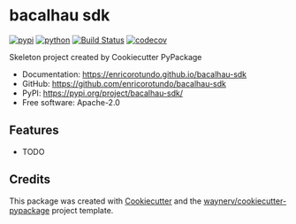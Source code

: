 # bacalhau sdk


[![pypi](https://img.shields.io/pypi/v/bacalhau-sdk.svg)](https://pypi.org/project/bacalhau-sdk/)
[![python](https://img.shields.io/pypi/pyversions/bacalhau-sdk.svg)](https://pypi.org/project/bacalhau-sdk/)
[![Build Status](https://github.com/enricorotundo/bacalhau-sdk/actions/workflows/dev.yml/badge.svg)](https://github.com/enricorotundo/bacalhau-sdk/actions/workflows/dev.yml)
[![codecov](https://codecov.io/gh/enricorotundo/bacalhau-sdk/branch/main/graphs/badge.svg)](https://codecov.io/github/enricorotundo/bacalhau-sdk)



Skeleton project created by Cookiecutter PyPackage


* Documentation: <https://enricorotundo.github.io/bacalhau-sdk>
* GitHub: <https://github.com/enricorotundo/bacalhau-sdk>
* PyPI: <https://pypi.org/project/bacalhau-sdk/>
* Free software: Apache-2.0


## Features

* TODO

## Credits

This package was created with [Cookiecutter](https://github.com/audreyr/cookiecutter) and the [waynerv/cookiecutter-pypackage](https://github.com/waynerv/cookiecutter-pypackage) project template.
